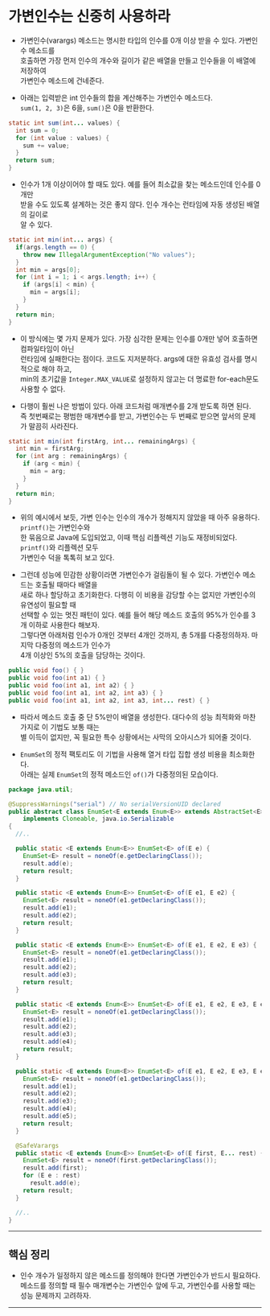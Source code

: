 # 가변인수는 신중히 사용하라

- 가변인수(varargs) 메소드는 명시한 타입의 인수를 0개 이상 받을 수 있다. 가변인수 메소드를  
  호출하면 가장 먼저 인수의 개수와 길이가 같은 배열을 만들고 인수들을 이 배열에 저장하여  
  가변인수 메소드에 건네준다.

- 아래는 입력받은 int 인수들의 합을 계산해주는 가변인수 메소드다.  
  `sum(1, 2, 3)`은 6을, `sum()`은 0을 반환한다.

```java
static int sum(int... values) {
  int sum = 0;
  for (int value : values) {
    sum += value;
  }
  return sum;
}
```

- 인수가 1개 이상이어야 할 때도 있다. 예를 들어 최소값을 찾는 메소드인데 인수를 0개만  
  받을 수도 있도록 설계하는 것은 좋지 않다. 인수 개수는 런타임에 자동 생성된 배열의 길이로  
  알 수 있다.

```java
static int min(int... args) {
  if(args.length == 0) {
    throw new IllegalArgumentException("No values");
  }
  int min = args[0];
  for (int i = 1; i < args.length; i++) {
    if (args[i] < min) {
      min = args[i];
    }
  }
  return min;
}
```

- 이 방식에는 몇 가지 문제가 있다. 가장 심각한 문제는 인수를 0개만 넣어 호출하면 컴파일타임이 아닌  
  런타임에 실패한다는 점이다. 코드도 지저분하다. args에 대한 유효성 검사를 명시적으로 해야 하고,  
  min의 초기값을 `Integer.MAX_VALUE`로 설정하지 않고는 더 명료한 for-each문도 사용할 수 없다.

- 다행이 훨씬 나은 방법이 있다. 아래 코드처럼 매개변수를 2개 받도록 하면 된다.  
  즉 첫번째로는 평범한 매개변수를 받고, 가변인수는 두 번째로 받으면 앞서의 문제가 말끔히 사라진다.

```java
static int min(int firstArg, int... remainingArgs) {
  int min = firstArg;
  for (int arg : remainingArgs) {
    if (arg < min) {
      min = arg;
    }
  }
  return min;
}
```

- 위의 예시에서 보듯, 가변 인수는 인수의 개수가 정해지지 않았을 때 아주 유용하다. `printf()`는 가변인수와  
  한 묶음으로 Java에 도입되었고, 이때 핵심 리플렉션 기능도 재정비되었다. `printf()`와 리플렉션 모두  
  가변인수 덕을 톡톡히 보고 있다.

- 그런데 성능에 민감한 상황이라면 가변인수가 걸림돌이 될 수 있다. 가변인수 메소드는 호출될 때마다 배열을  
  새로 하나 할당하고 초기화한다. 다행히 이 비용을 감당할 수는 없지만 가변인수의 유연성이 필요할 때  
  선택할 수 있는 멋진 패턴이 있다. 예를 들어 해당 메소드 호출의 95%가 인수를 3개 이하로 사용한다 해보자.  
  그렇다면 아래처럼 인수가 0개인 것부터 4개인 것까지, 총 5개를 다중정의하자. 마지막 다중정의 메소드가 인수가  
  4개 이상인 5%의 호출을 담당하는 것이다.

```java
public void foo() { }
public void foo(int a1) { }
public void foo(int a1, int a2) { }
public void foo(int a1, int a2, int a3) { }
public void foo(int a1, int a2, int a3, int... rest) { }
```

- 따라서 메소드 호출 중 단 5%만이 배열을 생성한다. 대다수의 성능 최적화와 마찬가지로 이 기법도 보통 때는  
  별 이득이 없지만, 꼭 필요한 특수 상황에서는 사막의 오아시스가 되어줄 것이다.

- `EnumSet`의 정적 팩토리도 이 기법을 사용해 열거 타입 집합 생성 비용을 최소화한다.  
  아래는 실제 `EnumSet`의 정적 메소드인 `of()`가 다중정의된 모습이다.

```java
package java.util;

@SuppressWarnings("serial") // No serialVersionUID declared
public abstract class EnumSet<E extends Enum<E>> extends AbstractSet<E>
    implements Cloneable, java.io.Serializable
{
  //..

  public static <E extends Enum<E>> EnumSet<E> of(E e) {
    EnumSet<E> result = noneOf(e.getDeclaringClass());
    result.add(e);
    return result;
  }

  public static <E extends Enum<E>> EnumSet<E> of(E e1, E e2) {
    EnumSet<E> result = noneOf(e1.getDeclaringClass());
    result.add(e1);
    result.add(e2);
    return result;
  }

  public static <E extends Enum<E>> EnumSet<E> of(E e1, E e2, E e3) {
    EnumSet<E> result = noneOf(e1.getDeclaringClass());
    result.add(e1);
    result.add(e2);
    result.add(e3);
    return result;
  }

  public static <E extends Enum<E>> EnumSet<E> of(E e1, E e2, E e3, E e4) {
    EnumSet<E> result = noneOf(e1.getDeclaringClass());
    result.add(e1);
    result.add(e2);
    result.add(e3);
    result.add(e4);
    return result;
  }

  public static <E extends Enum<E>> EnumSet<E> of(E e1, E e2, E e3, E e4, E e5) {
    EnumSet<E> result = noneOf(e1.getDeclaringClass());
    result.add(e1);
    result.add(e2);
    result.add(e3);
    result.add(e4);
    result.add(e5);
    return result;
  }

  @SafeVarargs
  public static <E extends Enum<E>> EnumSet<E> of(E first, E... rest) {
    EnumSet<E> result = noneOf(first.getDeclaringClass());
    result.add(first);
    for (E e : rest)
      result.add(e);
    return result;
  }

  //..
}
```

---

## 핵심 정리

- 인수 개수가 일정하지 않은 메소드를 정의해야 한다면 가변인수가 반드시 필요하다.  
  메소드를 정의할 때 필수 매개변수는 가변인수 앞에 두고, 가변인수를 사용할 때는  
  성능 문제까지 고려하자.

---
